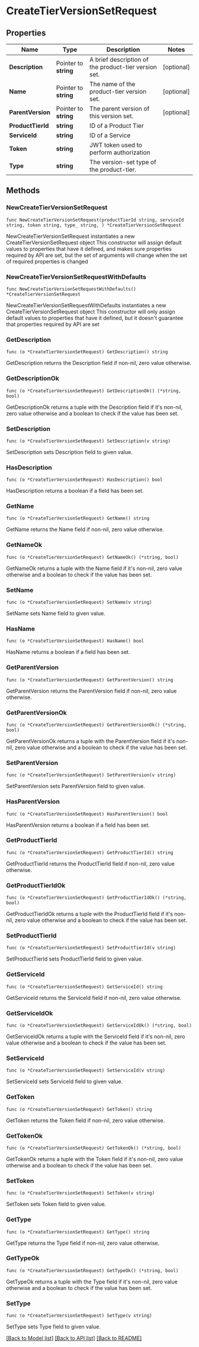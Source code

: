 # CreateTierVersionSetRequest

## Properties

Name | Type | Description | Notes
------------ | ------------- | ------------- | -------------
**Description** | Pointer to **string** | A brief description of the product-tier version set. | [optional] 
**Name** | Pointer to **string** | The name of the product-tier version set. | [optional] 
**ParentVersion** | Pointer to **string** | The parent version of this version set. | [optional] 
**ProductTierId** | **string** | ID of a Product Tier | 
**ServiceId** | **string** | ID of a Service | 
**Token** | **string** | JWT token used to perform authorization | 
**Type** | **string** | The version-set type of the product-tier. | 

## Methods

### NewCreateTierVersionSetRequest

`func NewCreateTierVersionSetRequest(productTierId string, serviceId string, token string, type_ string, ) *CreateTierVersionSetRequest`

NewCreateTierVersionSetRequest instantiates a new CreateTierVersionSetRequest object
This constructor will assign default values to properties that have it defined,
and makes sure properties required by API are set, but the set of arguments
will change when the set of required properties is changed

### NewCreateTierVersionSetRequestWithDefaults

`func NewCreateTierVersionSetRequestWithDefaults() *CreateTierVersionSetRequest`

NewCreateTierVersionSetRequestWithDefaults instantiates a new CreateTierVersionSetRequest object
This constructor will only assign default values to properties that have it defined,
but it doesn't guarantee that properties required by API are set

### GetDescription

`func (o *CreateTierVersionSetRequest) GetDescription() string`

GetDescription returns the Description field if non-nil, zero value otherwise.

### GetDescriptionOk

`func (o *CreateTierVersionSetRequest) GetDescriptionOk() (*string, bool)`

GetDescriptionOk returns a tuple with the Description field if it's non-nil, zero value otherwise
and a boolean to check if the value has been set.

### SetDescription

`func (o *CreateTierVersionSetRequest) SetDescription(v string)`

SetDescription sets Description field to given value.

### HasDescription

`func (o *CreateTierVersionSetRequest) HasDescription() bool`

HasDescription returns a boolean if a field has been set.

### GetName

`func (o *CreateTierVersionSetRequest) GetName() string`

GetName returns the Name field if non-nil, zero value otherwise.

### GetNameOk

`func (o *CreateTierVersionSetRequest) GetNameOk() (*string, bool)`

GetNameOk returns a tuple with the Name field if it's non-nil, zero value otherwise
and a boolean to check if the value has been set.

### SetName

`func (o *CreateTierVersionSetRequest) SetName(v string)`

SetName sets Name field to given value.

### HasName

`func (o *CreateTierVersionSetRequest) HasName() bool`

HasName returns a boolean if a field has been set.

### GetParentVersion

`func (o *CreateTierVersionSetRequest) GetParentVersion() string`

GetParentVersion returns the ParentVersion field if non-nil, zero value otherwise.

### GetParentVersionOk

`func (o *CreateTierVersionSetRequest) GetParentVersionOk() (*string, bool)`

GetParentVersionOk returns a tuple with the ParentVersion field if it's non-nil, zero value otherwise
and a boolean to check if the value has been set.

### SetParentVersion

`func (o *CreateTierVersionSetRequest) SetParentVersion(v string)`

SetParentVersion sets ParentVersion field to given value.

### HasParentVersion

`func (o *CreateTierVersionSetRequest) HasParentVersion() bool`

HasParentVersion returns a boolean if a field has been set.

### GetProductTierId

`func (o *CreateTierVersionSetRequest) GetProductTierId() string`

GetProductTierId returns the ProductTierId field if non-nil, zero value otherwise.

### GetProductTierIdOk

`func (o *CreateTierVersionSetRequest) GetProductTierIdOk() (*string, bool)`

GetProductTierIdOk returns a tuple with the ProductTierId field if it's non-nil, zero value otherwise
and a boolean to check if the value has been set.

### SetProductTierId

`func (o *CreateTierVersionSetRequest) SetProductTierId(v string)`

SetProductTierId sets ProductTierId field to given value.


### GetServiceId

`func (o *CreateTierVersionSetRequest) GetServiceId() string`

GetServiceId returns the ServiceId field if non-nil, zero value otherwise.

### GetServiceIdOk

`func (o *CreateTierVersionSetRequest) GetServiceIdOk() (*string, bool)`

GetServiceIdOk returns a tuple with the ServiceId field if it's non-nil, zero value otherwise
and a boolean to check if the value has been set.

### SetServiceId

`func (o *CreateTierVersionSetRequest) SetServiceId(v string)`

SetServiceId sets ServiceId field to given value.


### GetToken

`func (o *CreateTierVersionSetRequest) GetToken() string`

GetToken returns the Token field if non-nil, zero value otherwise.

### GetTokenOk

`func (o *CreateTierVersionSetRequest) GetTokenOk() (*string, bool)`

GetTokenOk returns a tuple with the Token field if it's non-nil, zero value otherwise
and a boolean to check if the value has been set.

### SetToken

`func (o *CreateTierVersionSetRequest) SetToken(v string)`

SetToken sets Token field to given value.


### GetType

`func (o *CreateTierVersionSetRequest) GetType() string`

GetType returns the Type field if non-nil, zero value otherwise.

### GetTypeOk

`func (o *CreateTierVersionSetRequest) GetTypeOk() (*string, bool)`

GetTypeOk returns a tuple with the Type field if it's non-nil, zero value otherwise
and a boolean to check if the value has been set.

### SetType

`func (o *CreateTierVersionSetRequest) SetType(v string)`

SetType sets Type field to given value.



[[Back to Model list]](../README.md#documentation-for-models) [[Back to API list]](../README.md#documentation-for-api-endpoints) [[Back to README]](../README.md)


